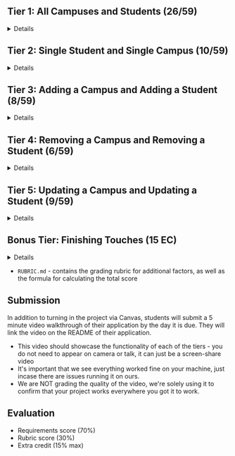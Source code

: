 ## Tier 1: All Campuses and Students (26/59)

<details>

### Frontend

#### Campus

  <details>

- [yes] Write a component to display a list of all campuses (at least their names and images)
- [yes] Write a campuses sub-reducer to manage campuses in your Redux store
- [yes] Display the all-campuses component when the url matches `/campuses`

</details>

#### Students

  <details>

- [yes] Write a component to display a list of all students (at least their names)
- [yes] Write a students sub-reducer to manage students in your Redux store
- [yes] Display the all-students component when the url matches `/students`

</details>

#### Navbar

  <details>

- [yes] Add a links to the navbar that can be used to navigate to the all-campuses view and the all-students view

</details>

### Backend

#### Seed

  <details>

- [yes] Write a function which sync's and seeds your database when your application starts

</details>

#### Campus

  <details>

- [yes] Write a route to serve up all campuses

- Write a `campuses` model with the following information:

  - [yes] name - not empty or null
  - [yes] imageUrl - with a default value
  - [yes] address - not empty or null
  - [yes] description - extremely large text

  </details>

#### Students

  <details>

- [yes] Write a route to serve up all students

- Write a `students` model with the following information:

  - [yes] firstName - not empty or null
  - [yes] lastName - not empty or null
  - [yes] email - not empty or null; must be a valid email
  - [yes] imageUrl - with a default value
  - [yes] gpa - decimal between 0.0 and 4.0

- [yes] Students may be associated with at most one campus. Likewise, campuses may be associated with many students

</details>

</details>

## Tier 2: Single Student and Single Campus (10/59)

<details>

### Frontend

<details>

#### Single Campus

  <details>

- Write a component to display a single campus with the following information:
  - [yes] The campus's name, image, address and description
  - [ ] A list of the names of all students in that campus (or a helpful message if it doesn't have any students)
- [yes] Display the appropriate campus's info when the url matches `/campuses/:campusId`
- [yes] Clicking on a campus from the campuses view should navigate to show that campus

- [yes] Clicking on the name of a student in the campus view should navigate to show that student in the student view

</details>

#### Single Students

<details>

- Write a component to display a single student with the following information:
  - [yes] The student's full name, email, image, and gpa
  - [ ] The name of their campus (or a helpful message if they don't have one)
- [yes] Display the appropriate student when the url matches `/students/:studentId`
- [yes] Clicking on a student from the students view should navigate to show that student

- [yes] Clicking on the name of a campus in the student view should navigate to show that campus in the campus view

</details>

</details>

### Backend

<details>

#### Campus

<details>

- [yes] Write a route to serve up a single student (based on their id), _including that student's campus_

</details>

#### Students

<details>

- [yes] Write a route to serve up a single campus (based on its id), _including that campuses' students_

</details>

</details>

</details>

</details>

## Tier 3: Adding a Campus and Adding a Student (8/59)

<details>

### Frontend

<details>

#### Campus

  <details>

- [yes] Write a component to display a form for adding a new campus that contains inputs for _at least_ the name and address.
- [yes] Display this component as part of the campuses view, alongside the list of campuses

- Submitting the form with a valid name/address should:

  - [yes] Make an AJAX request that causes the new campus to be persisted in the database
  - [yes] Add the new campus to the list of campuses without needing to refresh the page

  </details>

#### Student

  <details>

- [yes] Write a component to display a form for adding a new student that contains inputs for _at least_ first name, last name and email
- [yes] Display this component as part of the students view, alongside the list of students

- Submitting the form with a valid first name/last name/email should:

  - [yes] Make an AJAX request that causes the new student to be persisted in the database
  - [yes] Add the new student to the list of students without needing to refresh the page

  </details>

</details>

### Backend

<details>

#### Campus

  <details>

- [yes] Write a route to add a new campus

</details>

#### Student

  <details>

- [yes] Write a route to add a new student

</details>

</details>

</details>

## Tier 4: Removing a Campus and Removing a Student (6/59)

<details>

### Frontend

<details>

#### Campus

  <details>

- [yes] In the campuses view, include an `X` button next to each campus
- Clicking the `X` button should:

  - [yes] Make an AJAX request that causes that campus to be removed from database
  - [yes] Remove the campus from the list of campuses without needing to refresh the page

  </details>

#### Student

  <details>

- [yes] In the students view, include an `X` button next to each student
- Clicking the `X` button should:

  - [yes] Make an AJAX request that causes that student to be removed from database
  - [yes] Remove the student from the list of students without needing to refresh the page

  </details>

</details>

### Backend

<details>

#### Campus

  <details>

- [yes] Write a route to remove a campus (based on its id)

</details>

#### Student

  <details>

- [yes] Write a route to remove a student (based on their id)

</details>

</details>

</details>

## Tier 5: Updating a Campus and Updating a Student (9/59)

<details>

### Frontend

<details>

#### Campus

  <details>

- [yes] Write a component to display a form updating _at least_ a campus's name and address
- [yes] Display this component as part of the campus view
  - Submitting the form with valid data should:
- [yes] Make an AJAX request that causes that campus to be updated in the database
- [yes] Update the campus in the current view without needing to refresh the page

  - [yes] In the campus view, display an `Unregister` button next to each of its students, which removes the student from the campus (in the database as well as this view); hint: the student is still in the database but is no longer associated with the campus

  </details>

#### Student

  <details>

- [yes] Write a component to display a form updating a student
- [yes] Display this component as part of the student view
- Submitting the form with valid data should:
- [yes] Make an AJAX request that causes that student to be updated in the database
- [yes] Update the student in the current view without needing to refresh the page

</details>

</details>

### Backend

<details>

#### Campus

<details>

- [yes] Write a route to update an existing campus

</details>

#### Student

<details>

- [yes] Write a route to update an existing student

</details>

</details>

</details>

## Bonus Tier: Finishing Touches (15 EC)

<details>

#### Finishing Touches

<details>

- [ ] If a user attempts to add a new student or campus without a required field, a helpful message should be displayed
- [ ] If a user attempts to access a page that doesn't exist (ex. `/potato`), a helpful "not found" message should be displayed
- [ ] If a user attempts to view a student/campus that doesn't exist, a helpful message should be displayed
- [ ] Whenever a component needs to wait for data to load from the server, a "loading" message should be displayed until the data is available
- [yes] Overall, the app is spectacularly styled and visually stunning

</details>

#### Ordering

<details>

- [ ] Create option for students to be ordered based on lastName on all-students view
- [ ] Create option for students to be ordered based on GPA on all-students view
- [ ] Create option for campuses to be ordered based on number of enrolled students on all-campuses view

</details>

#### Filtering

<details>

- [ ] Create a filter on all-students view to only show students who are not registered to a campus
- [ ] Create a filter on the all-campuses view to only show campuses that do not have any registered students

</details>

#### Seeding & Pagination

<details>

- [ ] Seed 100+ students and 100+ campuses
- [ ] Implement _front-end_ pagination for the students view (e.g. `/students?page=1` renders the first ten students, and `/students?page=2` renders students 11-20)
- [ ] Implement _front-end_ pagination for the campuses view (e.g. `/campuses?page=1` renders the first ten campuses, and `/campuses?page=2` renders campuses 11-20)
- [ ] Implement _back-end_ pagination for students (e.g. `/api/students?page=1` returns the first ten students' data, and `/api/students?page=2` returns students 11-20)
- [ ] Implement _back-end_ pagination for campuses (e.g. `/api/campuses?page=1` returns the first ten campuses' data, and `/api/campuses?page=2` returns campuses 11-20)

</details>

</details>

- `RUBRIC.md` - contains the grading rubric for additional factors, as well as the formula for calculating the total score

## Submission

In addition to turning in the project via Canvas, students will submit a 5 minute video walkthrough of their application by the day it is due. They will link the video on the README of their application.

- This video should showcase the functionality of each of the tiers - you do not need to appear on camera or talk, it can just be a screen-share video
- It's important that we see everything worked fine on your machine, just incase there are issues running it on ours.
- We are NOT grading the quality of the video, we're solely using it to confirm that your project works everywhere you got it to work.

## Evaluation

- Requirements score (70%)
- Rubric score (30%)
- Extra credit (15% max)
